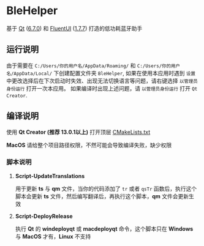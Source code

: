 # BleHelper

基于 [Qt](https://www.qt.io/) ([6.7.0](https://www.qt.io/blog/qt-6.7-released)) 和 [FluentUI](https://github.com/zhuzichu520/FluentUI/) ([1.7.7](https://github.com/zhuzichu520/FluentUI/tree/1.7.7)) 打造的低功耗蓝牙助手

## 运行说明

由于需要在 `C:/Users/你的用户名/AppData/Roaming/` 和 `C:/Users/你的用户名/AppData/Local/` 下创建配置文件夹 `BleHelper`, 
如果在使用本应用时遇到 `设置` 中更改选择后在下次启动时失效、出现无法切换语言等问题，请右键选择 `以管理员身份运行` 打开一次本应用。
如果编译时出现上述问题，请 `以管理员身份运行` 打开 `Qt Creator`. 

## 编译说明


使用 **Qt Creator (推荐 13.0.1以上)** 打开顶层 [CMakeLists.txt](./CMakeLists.txt)

**MacOS** 请给整个项目路径权限，不然可能会导致编译失败，缺少权限

### 脚本说明


1. **Script-UpdateTranslations**

   用于更新 **ts** 与 **qm** 文件，当你的代码添加了 `tr` 或者 `qsTr` 函数后，执行这个脚本会更新 **ts** 文件，然后编写翻译后，再执行这个脚本，**qm** 文件会更新生效

2. **Script-DeployRelease**

   执行 **Qt** 的 **windeployqt** 或 **macdeployqt** 命令，这个脚本只在 **Windows** 与 **MacOS** 才有，**Linux** 不支持
